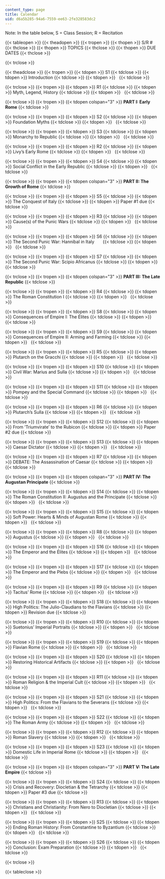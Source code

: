 ```yaml
---
content_type: page
title: Calendar
uid: d6a5b285-94a6-7559-ee63-2fe328583dc2
---
```


Note: In the table below, S = Class Session; R = Recitation

{{< tableopen >}}
{{< theadopen >}}
{{< tropen >}}
{{< thopen >}}
S/R #
{{< thclose >}}
{{< thopen >}}
TOPICS
{{< thclose >}}
{{< thopen >}}
DUE DATES
{{< thclose >}}

{{< trclose >}}

{{< theadclose >}}
{{< tropen >}}
{{< tdopen >}}
S1
{{< tdclose >}}
{{< tdopen >}}
Introduction
{{< tdclose >}}
{{< tdopen >}}
 
{{< tdclose >}}

{{< trclose >}}
{{< tropen >}}
{{< tdopen >}}
R1
{{< tdclose >}}
{{< tdopen >}}
Myth, Legend, History
{{< tdclose >}}
{{< tdopen >}}
 
{{< tdclose >}}

{{< trclose >}}
{{< tropen >}}
{{< tdopen colspan="3" >}}
**PART I: Early Rome**
{{< tdclose >}}

{{< trclose >}}
{{< tropen >}}
{{< tdopen >}}
S2
{{< tdclose >}}
{{< tdopen >}}
Foundation Myths
{{< tdclose >}}
{{< tdopen >}}
 
{{< tdclose >}}

{{< trclose >}}
{{< tropen >}}
{{< tdopen >}}
S3
{{< tdclose >}}
{{< tdopen >}}
Monarchy to Republic
{{< tdclose >}}
{{< tdopen >}}
 
{{< tdclose >}}

{{< trclose >}}
{{< tropen >}}
{{< tdopen >}}
R2
{{< tdclose >}}
{{< tdopen >}}
Livy’s Early Rome
{{< tdclose >}}
{{< tdopen >}}
 
{{< tdclose >}}

{{< trclose >}}
{{< tropen >}}
{{< tdopen >}}
S4
{{< tdclose >}}
{{< tdopen >}}
Social Conflict in the Early Republic
{{< tdclose >}}
{{< tdopen >}}
 
{{< tdclose >}}

{{< trclose >}}
{{< tropen >}}
{{< tdopen colspan="3" >}}
**PART II: The Growth of Rome**
{{< tdclose >}}

{{< trclose >}}
{{< tropen >}}
{{< tdopen >}}
S5
{{< tdclose >}}
{{< tdopen >}}
The Conquest of Italy
{{< tdclose >}}
{{< tdopen >}}
Paper #1 due
{{< tdclose >}}

{{< trclose >}}
{{< tropen >}}
{{< tdopen >}}
R3
{{< tdclose >}}
{{< tdopen >}}
Cause(s) of the Punic Wars
{{< tdclose >}}
{{< tdopen >}}
 
{{< tdclose >}}

{{< trclose >}}
{{< tropen >}}
{{< tdopen >}}
S6
{{< tdclose >}}
{{< tdopen >}}
The Second Punic War: Hannibal in Italy      
{{< tdclose >}}
{{< tdopen >}}
 
{{< tdclose >}}

{{< trclose >}}
{{< tropen >}}
{{< tdopen >}}
S7
{{< tdclose >}}
{{< tdopen >}}
The Second Punic War: Scipio Africanus
{{< tdclose >}}
{{< tdopen >}}
 
{{< tdclose >}}

{{< trclose >}}
{{< tropen >}}
{{< tdopen colspan="3" >}}
**PART III: The Late Republic**
{{< tdclose >}}

{{< trclose >}}
{{< tropen >}}
{{< tdopen >}}
R4
{{< tdclose >}}
{{< tdopen >}}
The Roman Constitution I
{{< tdclose >}}
{{< tdopen >}}
 
{{< tdclose >}}

{{< trclose >}}
{{< tropen >}}
{{< tdopen >}}
S8
{{< tdclose >}}
{{< tdopen >}}
Consequences of Empire I: The Élites
{{< tdclose >}}
{{< tdopen >}}
 
{{< tdclose >}}

{{< trclose >}}
{{< tropen >}}
{{< tdopen >}}
S9
{{< tdclose >}}
{{< tdopen >}}
Consequences of Empire II: Arming and Farming
{{< tdclose >}}
{{< tdopen >}}
 
{{< tdclose >}}

{{< trclose >}}
{{< tropen >}}
{{< tdopen >}}
R5
{{< tdclose >}}
{{< tdopen >}}
Plutarch on the Gracchi
{{< tdclose >}}
{{< tdopen >}}
 
{{< tdclose >}}

{{< trclose >}}
{{< tropen >}}
{{< tdopen >}}
S10
{{< tdclose >}}
{{< tdopen >}}
Civil War: Marius and Sulla
{{< tdclose >}}
{{< tdopen >}}
 
{{< tdclose >}}

{{< trclose >}}
{{< tropen >}}
{{< tdopen >}}
S11
{{< tdclose >}}
{{< tdopen >}}
Pompey and the Special Command
{{< tdclose >}}
{{< tdopen >}}
 
{{< tdclose >}}

{{< trclose >}}
{{< tropen >}}
{{< tdopen >}}
R6
{{< tdclose >}}
{{< tdopen >}}
Plutarch’s Sulla
{{< tdclose >}}
{{< tdopen >}}
 
{{< tdclose >}}

{{< trclose >}}
{{< tropen >}}
{{< tdopen >}}
S12
{{< tdclose >}}
{{< tdopen >}}
From ‘Triumvirate’ to the Rubicon
{{< tdclose >}}
{{< tdopen >}}
Paper #2 due
{{< tdclose >}}

{{< trclose >}}
{{< tropen >}}
{{< tdopen >}}
S13
{{< tdclose >}}
{{< tdopen >}}
Caesar Dictator
{{< tdclose >}}
{{< tdopen >}}
 
{{< tdclose >}}

{{< trclose >}}
{{< tropen >}}
{{< tdopen >}}
R7
{{< tdclose >}}
{{< tdopen >}}
DEBATE: The Assassination of Caesar
{{< tdclose >}}
{{< tdopen >}}
 
{{< tdclose >}}

{{< trclose >}}
{{< tropen >}}
{{< tdopen colspan="3" >}}
**PART IV: The Augustan Principate**
{{< tdclose >}}

{{< trclose >}}
{{< tropen >}}
{{< tdopen >}}
S14
{{< tdclose >}}
{{< tdopen >}}
The Roman Constitution II: Augustus and the Principate
{{< tdclose >}}
{{< tdopen >}}
 
{{< tdclose >}}

{{< trclose >}}
{{< tropen >}}
{{< tdopen >}}
S15
{{< tdclose >}}
{{< tdopen >}}
Soft Power: Hearts & Minds of Augustan Rome
{{< tdclose >}}
{{< tdopen >}}
 
{{< tdclose >}}

{{< trclose >}}
{{< tropen >}}
{{< tdopen >}}
R8
{{< tdclose >}}
{{< tdopen >}}
Augustus
{{< tdclose >}}
{{< tdopen >}}
 
{{< tdclose >}}

{{< trclose >}}
{{< tropen >}}
{{< tdopen >}}
S16
{{< tdclose >}}
{{< tdopen >}}
The Emperor and the Élites
{{< tdclose >}}
{{< tdopen >}}
 
{{< tdclose >}}

{{< trclose >}}
{{< tropen >}}
{{< tdopen >}}
S17
{{< tdclose >}}
{{< tdopen >}}
The Emperor and the Plebs
{{< tdclose >}}
{{< tdopen >}}
 
{{< tdclose >}}

{{< trclose >}}
{{< tropen >}}
{{< tdopen >}}
R9
{{< tdclose >}}
{{< tdopen >}}
Tacitus’ Rome
{{< tdclose >}}
{{< tdopen >}}
 
{{< tdclose >}}

{{< trclose >}}
{{< tropen >}}
{{< tdopen >}}
S18
{{< tdclose >}}
{{< tdopen >}}
High Politics: The Julio-Claudians to the Flavians
{{< tdclose >}}
{{< tdopen >}}
Revision due
{{< tdclose >}}

{{< trclose >}}
{{< tropen >}}
{{< tdopen >}}
R10
{{< tdclose >}}
{{< tdopen >}}
Suetonius’ Imperial Portraits
{{< tdclose >}}
{{< tdopen >}}
 
{{< tdclose >}}

{{< trclose >}}
{{< tropen >}}
{{< tdopen >}}
S19
{{< tdclose >}}
{{< tdopen >}}
Flavian Rome
{{< tdclose >}}
{{< tdopen >}}
 
{{< tdclose >}}

{{< trclose >}}
{{< tropen >}}
{{< tdopen >}}
S20
{{< tdclose >}}
{{< tdopen >}}
Restoring Historical Artifacts
{{< tdclose >}}
{{< tdopen >}}
 
{{< tdclose >}}

{{< trclose >}}
{{< tropen >}}
{{< tdopen >}}
R11
{{< tdclose >}}
{{< tdopen >}}
Roman Religion & the Imperial Cult
{{< tdclose >}}
{{< tdopen >}}
 
{{< tdclose >}}

{{< trclose >}}
{{< tropen >}}
{{< tdopen >}}
S21
{{< tdclose >}}
{{< tdopen >}}
High Politics: From the Flavians to the Severans
{{< tdclose >}}
{{< tdopen >}}
 
{{< tdclose >}}

{{< trclose >}}
{{< tropen >}}
{{< tdopen >}}
S22
{{< tdclose >}}
{{< tdopen >}}
The Roman Army
{{< tdclose >}}
{{< tdopen >}}
 
{{< tdclose >}}

{{< trclose >}}
{{< tropen >}}
{{< tdopen >}}
R12
{{< tdclose >}}
{{< tdopen >}}
Roman Slavery
{{< tdclose >}}
{{< tdopen >}}
 
{{< tdclose >}}

{{< trclose >}}
{{< tropen >}}
{{< tdopen >}}
S23
{{< tdclose >}}
{{< tdopen >}}
Domestic Life in Imperial Rome
{{< tdclose >}}
{{< tdopen >}}
 
{{< tdclose >}}

{{< trclose >}}
{{< tropen >}}
{{< tdopen colspan="3" >}}
**PART V: The Late Empire**
{{< tdclose >}}

{{< trclose >}}
{{< tropen >}}
{{< tdopen >}}
S24
{{< tdclose >}}
{{< tdopen >}}
Crisis and Recovery: Diocletian & the Tetrarchy
{{< tdclose >}}
{{< tdopen >}}
Paper #3 due
{{< tdclose >}}

{{< trclose >}}
{{< tropen >}}
{{< tdopen >}}
R13
{{< tdclose >}}
{{< tdopen >}}
Christians and Christianity: From Nero to Diocletian
{{< tdclose >}}
{{< tdopen >}}
 
{{< tdclose >}}

{{< trclose >}}
{{< tropen >}}
{{< tdopen >}}
S25
{{< tdclose >}}
{{< tdopen >}}
Ending Roman History: From Constantine to Byzantium
{{< tdclose >}}
{{< tdopen >}}
 
{{< tdclose >}}

{{< trclose >}}
{{< tropen >}}
{{< tdopen >}}
S26
{{< tdclose >}}
{{< tdopen >}}
Conclusion: Exam Preparation
{{< tdclose >}}
{{< tdopen >}}
 
{{< tdclose >}}

{{< trclose >}}

{{< tableclose >}}